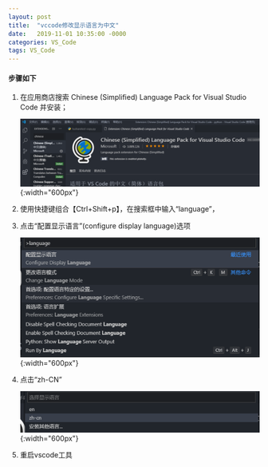 ```yaml
---
layout: post
title:  "vccode修改显示语言为中文"
date:   2019-11-01 10:35:00 -0000
categories: VS_Code
tags: VS_Code
---
```




#### 步骤如下

1. 在应用商店搜索 Chinese (Simplified) Language Pack for Visual Studio Code 并安装；

   ![vccode修改显示语言为中文](/assets/imgs/article/vccode修改显示语言为中文1.png){:width="600px"}

2. 使用快捷键组合【Ctrl+Shift+p】，在搜索框中输入“language”，

3. 点击“配置显示语言”(configure display language)选项

   ![vccode修改显示语言为中文](/assets/imgs/article/vccode修改显示语言为中文2.png){:width="600px"}

4. 点击“zh-CN”

   ![vccode修改显示语言为中文](/assets/imgs/article/vccode修改显示语言为中文3.png){:width="600px"}

5. 重启vscode工具

